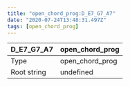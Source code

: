```yaml
---
title: "open_chord_prog:D_E7_G7_A7"
date: "2020-07-24T13:48:31.497Z"
tags: [open_chord_prog]
---
```


|D_E7_G7_A7|open_chord_prog|
|---|---|
|Type|open_chord_prog|
|Root string|undefined|

